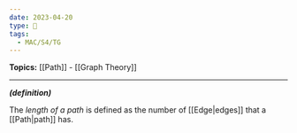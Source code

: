 ```yaml
---
date: 2023-04-20
type: 🧠
tags:
  - MAC/S4/TG
---
```


**Topics:** [[Path]] - [[Graph Theory]]

---

_**(definition)**_

The _length of a path_ is defined as the number of [[Edge|edges]] that a [[Path|path]] has.
